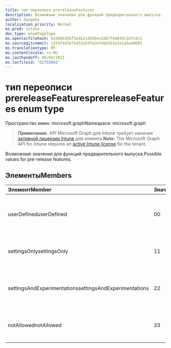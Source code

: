 ```yaml
---
title: тип переописи prereleaseFeatures
description: Возможные значения для функций предварительного выпуска.
author: dougeby
localization_priority: Normal
ms.prod: intune
doc_type: enumPageType
ms.openlocfilehash: b2d68b356f5b4b21493b4e2d67f44039c1d7cdc2
ms.sourcegitcommit: 13f474d3e71d32a5dfe2efebb351e3a1a5aa9685
ms.translationtype: MT
ms.contentlocale: ru-RU
ms.lasthandoff: 06/04/2021
ms.locfileid: "52755842"
---
```

# <a name="prereleasefeatures-enum-type"></a><span data-ttu-id="89b8e-103">тип переописи prereleaseFeatures</span><span class="sxs-lookup"><span data-stu-id="89b8e-103">prereleaseFeatures enum type</span></span>

<span data-ttu-id="89b8e-104">Пространство имен: microsoft.graph</span><span class="sxs-lookup"><span data-stu-id="89b8e-104">Namespace: microsoft.graph</span></span>

> <span data-ttu-id="89b8e-105">**Примечание.** API Microsoft Graph для Intune требует наличия [активной лицензии Intune](https://go.microsoft.com/fwlink/?linkid=839381) для клиента.</span><span class="sxs-lookup"><span data-stu-id="89b8e-105">**Note:** The Microsoft Graph API for Intune requires an [active Intune license](https://go.microsoft.com/fwlink/?linkid=839381) for the tenant.</span></span>

<span data-ttu-id="89b8e-106">Возможные значения для функций предварительного выпуска.</span><span class="sxs-lookup"><span data-stu-id="89b8e-106">Possible values for pre-release features.</span></span>

## <a name="members"></a><span data-ttu-id="89b8e-107">Элементы</span><span class="sxs-lookup"><span data-stu-id="89b8e-107">Members</span></span>
|<span data-ttu-id="89b8e-108">Элемент</span><span class="sxs-lookup"><span data-stu-id="89b8e-108">Member</span></span>|<span data-ttu-id="89b8e-109">Значение</span><span class="sxs-lookup"><span data-stu-id="89b8e-109">Value</span></span>|<span data-ttu-id="89b8e-110">Описание</span><span class="sxs-lookup"><span data-stu-id="89b8e-110">Description</span></span>|
|:---|:---|:---|
|<span data-ttu-id="89b8e-111">userDefined</span><span class="sxs-lookup"><span data-stu-id="89b8e-111">userDefined</span></span>|<span data-ttu-id="89b8e-112">0</span><span class="sxs-lookup"><span data-stu-id="89b8e-112">0</span></span>|<span data-ttu-id="89b8e-113">Значение User Defined, значение по умолчанию, без намерения.</span><span class="sxs-lookup"><span data-stu-id="89b8e-113">User Defined, default value, no intent.</span></span>|
|<span data-ttu-id="89b8e-114">settingsOnly</span><span class="sxs-lookup"><span data-stu-id="89b8e-114">settingsOnly</span></span>|<span data-ttu-id="89b8e-115">1</span><span class="sxs-lookup"><span data-stu-id="89b8e-115">1</span></span>|<span data-ttu-id="89b8e-116">Параметры только функции предварительного выпуска.</span><span class="sxs-lookup"><span data-stu-id="89b8e-116">Settings only pre-release features.</span></span>|
|<span data-ttu-id="89b8e-117">settingsAndExperimentations</span><span class="sxs-lookup"><span data-stu-id="89b8e-117">settingsAndExperimentations</span></span>|<span data-ttu-id="89b8e-118">2</span><span class="sxs-lookup"><span data-stu-id="89b8e-118">2</span></span>|<span data-ttu-id="89b8e-119">Параметры и функции предварительного выпуска экспериментов.</span><span class="sxs-lookup"><span data-stu-id="89b8e-119">Settings and experimentations pre-release features.</span></span>|
|<span data-ttu-id="89b8e-120">notAllowed</span><span class="sxs-lookup"><span data-stu-id="89b8e-120">notAllowed</span></span>|<span data-ttu-id="89b8e-121">3</span><span class="sxs-lookup"><span data-stu-id="89b8e-121">3</span></span>|<span data-ttu-id="89b8e-122">Возможности предварительного выпуска запрещены.</span><span class="sxs-lookup"><span data-stu-id="89b8e-122">Pre-release features not allowed.</span></span>|




